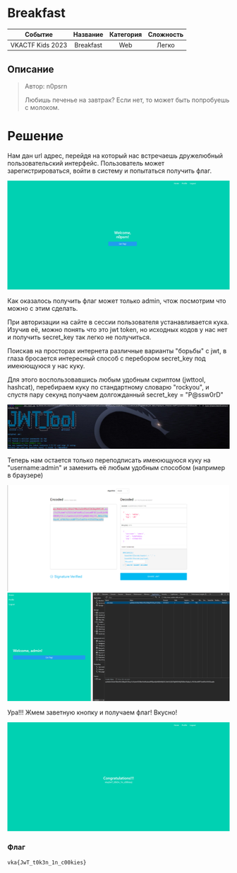 # Breakfast

|   Cобытие   | Название | Категория | Сложность |
| :---------: | :------: | :-------: | :-------: |
| VKACTF Kids 2023 |  Breakfast |  Web  |  Легко  |

## Описание

>Автор: n0psrn
>
>Любишь печенье на завтрак? Если нет, то может быть попробуешь с молоком.

# Решение

Нам дан url адрес, перейдя на который нас встречаешь дружелюбный пользовательский интерфейс. Пользователь может зарегистрироваться, войти в систему и попытаться получить флаг.

![](images/welcome.png)

Как оказалось получить флаг может только admin, чтож посмотрим что можно с этим сделать.

При авторизации на сайте в сессии пользователя устанавливается кука. Изучив её, можно понять что это jwt token, но исходных кодов у нас нет и получить secret_key так легко не получиться.

Поискав на просторах интернета различные варианты "борьбы" с jwt, в глаза бросается интересный способ с перебором secret_key под имеюющуюся у нас куку.

Для этого воспользовавшись любым удобным скриптом (jwttool, hashcat), перебираем куку по стандартному словарю "rockyou", и спустя пару секунд получаем долгожданный secret_key = "P@ssw0rD"

![](images/jwttool.png)

Теперь нам остается только переподписать имеюющуюся куку на "username:admin" и заменить её любым удобным способом (например в браузере)

![](images/jwtsign.png)
![](images/admin.png)

Ура!!! Жмем заветную кнопку и получаем флаг! Вкусно!

![](images/flag.png)



### Флаг


```
vka{JwT_t0k3n_1n_c00kies}
```

